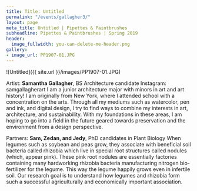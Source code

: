 ```yaml
---
title: Title: Untitled
permalink: "/events/gallagher3/"
layout: page
meta_title: Untitled | Pipettes & Paintbrushes
subheadline: Pipettes & Paintbrushes | Spring 2019
header:
  image_fullwidth: you-can-delete-me-header.png
gallery:
- image_url: PP1907-01.JPG
---
```

![Untitled]({{ site.url }}/images/PP1907-01.JPG)

Artist: **Samantha Gallagher**, BS Architecture candidate
Instagram: samgallagherart
I am a junior architecture major with minors in art and art history! I am originally from New York, where I attended school with a concentration on the arts. Through all my mediums such as watercolor, pen and ink, and digital design, I try to find ways to combine my interests in art, architecture, and sustainability. With my foundations in these areas, I am hoping to go into a field in the future geared towards preservation and the environment from a design perspective.

Partners: **Sam, Zedan, and Jedy**, PhD candidates in Plant Biology
When legumes such as soybean and peas grow, they associate with beneficial soil bacteria called rhizobia which live in special root structures called nodules (which, appear pink). These pink root nodules are essentially factories containing many hardworking rhizobia bacteria manufacturing nitrogen bio-fertilizer for the legume. This way the legume happily grows even in infertile soil. Our research goal is to understand how legumes and rhizobia form such a successful agriculturally and economically important association.
